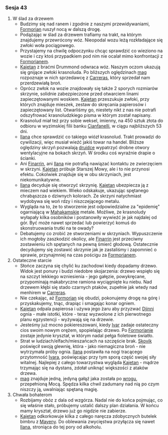 ### Sesja 43
1. W ślad za drzewem
    - Budzimy się nad ranem i zgodnie z naszymi przewidywaniami, [Formorian](#p_formorian) ruszył nocą w dalszą drogę.
    - Podążając w ślad za drzewem trafiamy na trakt, na którym znajdujemy przewrócony wóz. Nieopodal wozu leżą rozkładające się zwłoki woła pociągowego. 
    - Przystajemy na chwilę odpoczynku chcąc sprawdzić co wieziono na wozie i czy ktoś przypadkiem pod nim nie ocalał mimo konfrontacji z [Formorianem](#p_formorian).
    - [Kajetan](#g_kajetan) z braćmi Drummond odwraca wóz. Naszym oczom ukazują się gnijące zwłoki krasnoluda. Po bliższych oględzinach [mag](#g_kajetan) rozpoznaje w nich sprzedawcę z [Carreras](#l_carreras), który sprzedał nam przerdzewiałą broń.
    - Oprócz zwłok na wozie znajdowały się także 2 sporych rozmiarów skrzynie, solidnie zabezpieczone przed otwarciem linami zapieczętowanymi woskiem. [Kajetan](#g_kajetan) przeszukuje zwłoki, przy których znajduje mieszek, zestaw do skręcania papierosów i zapieczętowany list. Otwarliśmy go, niestety nikt z nas nie potrafi odszyfrować krasnoludzkiego pisma w którym został napisany.
    - Krasnolud miał też przy sobie weksel, imienny, na 450 sztuk złota do odbioru w wyzimskiej filii banku [Cianfanelli](#p_cianfanelli), w ciągu najbliższych 53 dni.
    - [Ilana](#g_ilana) chce sprawdzić co takiego wiózł krasnolud. Trakt prowadzi do cywilizacji, więc musiał wieźć jakiś towar na handel. Bliższe oględziny skrzyń pozwalają [druidce](#g_ilana) wypatrzyć drobne otwory wentylacyjne na bokach skrzyń. W środku coś wyraźnie drapie o ścianki.
    - Ani [Finarrin](#p_druid_finarrin), ani [Ilana](#g_ilana) nie potrafią nawiązać kontaktu ze zwierzęciem w skrzyni. [Kajetan](#g_kajetan) próbuje Starszej Mowy, ale i to nie przynosi efektu. Cokolwiek znajduje się w obu skrzyniach, jest niekomunikatywne.
    - [Ilana](#g_ilana) decyduje się otworzyć skrzynię. [Kajetan](#g_kajetan) ubezpiecza ją z mieczem nad wiekiem. Wieko odskakuje, ukazując spętanego chrabąszcza o dziwnych kolorach. Ze skrzyni natychmiast wydobywa się woń rdzy i niszczejącego metalu.
    - Wygląda na to, że to stworzenie jest odpowiedzialne za "epidemię" ogarniającą w [Mahakamskie](#l_mahakam) metale. Możliwe, że krasnoludy wyłapały kilka osobników i postanowiły wywieźć je jak najdalej od gór. Być może nawet sprzedać lub powierzyć komuś do skonstruowania trutki na te owady?
    - Debatujemy co zrobić ze stworzeniami w skrzyniach. Wypuszczenie ich mogłoby zaszkodzić okolicy, ale [Finarrin](#p_druid_finarrin) jest przeciwny zostawieniu ich spętanych na pewną śmierć głodową. Ostatecznie decydujemy się zostawić skrzynie jak je zastaliśmy i zapomnieć o sprawie, przynajmniej na czas pościgu za [Formorianem](#p_formorian).
2. Ostateczne starcie
    - Słońce zaczyna się chylić ku zachodowi kiedy dopadamy drzewo. Widok jest ponury i budzi niedobre skojarzenia: drzewo wspięło się na szczyt lekkiego wzniesienia - jego gałęzie, powykręcane, przypominają makabryczne ramiona wyciągnięte ku niebu. Nad drzewem kłębi się stado czarnych ptaków, zupełnie jak wtedy nad menhirem w [Carreras](#l_carreras).
    - Nie czekając, aż [Formorian](#p_formorian) się obudzi, pokonujemy drogę na górę i przyskakujemy, tnąc, drapiąc i smagając konar ogniem.
    - [Kajetan](#g_kajetan) odpala papierosa i używa jego żaru aby przyzwać [Djinni](#b_djinni) ognia - małe istotki, które - teraz wyzwolone z ich pierwotnego planu egzystencji - wyżywają się na drzewie.
    - Jesteśmy już mocno pokiereszowani, kiedy [Ivar](#p_ivar) zadaje ostateczny cios swoim nowym orężem, spopielając drzewo. Po [Formorianie](#p_formorian) zostaje jedynie kryształ, w którym nadal pełga fioletowe światło.
    - Strat w ludziach/elfach/mieszańcach na szczęście brak. [Skovik](#p_skovik) poświęcił swoją glewnię, która - jako niemagiczna broń - nie wytrzymała próby ognia. [Ilana](#g_ilana) postawiła na nogi tracącego przytomność [Ivara](#p_ivar), poświęcając przy tym sporą część swojej siły witalnej. Najlepiej z całego towarzystwa wygląda [Kajetan](#g_kajetan) - mądrze trzymając się na dystans, zdołał uniknąć większości z ataków drzewa.
    - [mag](#g_kajetan) znajduje jedną, jedyną gałąź jaka została po [wrogu](#p_formorian), przepełnioną Mocą. Spędza kilka chwil zadumany nad nią po czym niszczy ją, uwalniając spętaną magię.
3. Chwała bohaterom
    - Rozbijamy obóz z dala od wzgórza. Nadal nie do końca pojmując, co się właśnie stało, próbujemy ustalić dalszy plan działania. W końcu mamy kryształ, drzewo już go nigdzie nie zabierze.
    - [Kajetan](#g_kajetan) odkorkowuje kilka z całego naręcza zdobycznych butelek bimbru z [Mayeny](#l_mayena). Do oblewania zwycięstwa przyłącza się nawet [Ilana](#g_ilana), stroniąca do tej pory od alkoholu.